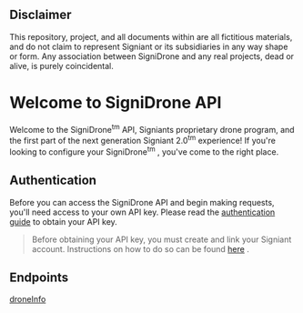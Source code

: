 ## Disclaimer
This repository, project, and all documents within are all fictitious materials, and do not claim to represent Signiant or its subsidiaries in any way shape or form. Any association between SigniDrone and any real projects, dead or alive, is purely coincidental. 

# Welcome to SigniDrone API

Welcome to the SigniDrone<sup>tm</sup>  API, Signiants proprietary drone program, and the first part of the next generation Signiant 2.0<sup>tm</sup> experience! If you're looking to configure your SigniDrone<sup>tm</sup> , you've come to the right place.


## Authentication

Before you can access the SigniDrone API and begin making requests, you'll need access to your own API key. Please read the [authentication guide](https://developer.signiant.com/jet/api-documentation.html) to obtain your API key. 
> Before obtaining your API key, you must create and link your Signiant account. Instructions on how to do so can be found [here](https://www.signiant.com/) . 

## Endpoints 

[droneInfo](https://github.com/TimothyKDuong/SigniDroneAPI/blob/main/sections/droneInfo.md)



